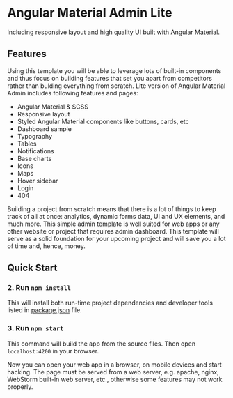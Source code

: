 # Angular Material Admin Lite
Including responsive layout and high quality UI built with Angular Material.

## Features

Using this template you will be able to leverage lots of built-in components and thus focus on building features that set you apart from competitors rather than bulding everything from scratch. Lite version of Angular Material Admin includes following features and pages:
* Angular Material & SCSS
* Responsive layout
* Styled Angular Material components like buttons, cards, etc
* Dashboard sample
* Typography
* Tables
* Notifications
* Base charts
* Icons
* Maps
* Hover sidebar
* Login
* 404

Building a project from scratch means that there is a lot of things to keep track of all at once: analytics, dynamic forms data, UI and UX elements, and much more. This simple admin template is well suited for web apps or any other website or project that requires admin dashboard. This template will serve as a solid foundation for your upcoming project and will save you a lot of time and, hence, money.

## Quick Start

### 2. Run `npm install`

This will install both run-time project dependencies and developer tools listed
in [package.json](../package.json) file.

### 3. Run `npm start`

This command will build the app from the source files. Then open `localhost:4200` in your browser.

Now you can open your web app in a browser, on mobile devices and start
hacking. The page must be served from a web server, e.g. apache, nginx, WebStorm built-in web server, etc., otherwise some features may not work properly.
